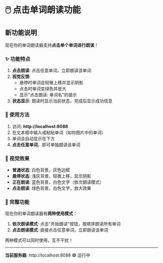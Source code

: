 # 🖱️ 点击单词朗读功能

## 新功能说明

现在你的单词朗读器支持**点击单个单词进行朗读**！

### ✨ 功能特点

1. **点击朗读**: 点击任意单词，立即朗读该单词
2. **视觉反馈**: 
   - 悬停时单词会轻微上移并显示阴影
   - 点击时单词变绿色并放大
   - 显示"点击朗读: 单词名"的提示
3. **状态显示**: 朗读时显示当前状态，完成后显示成功信息

### 🎯 使用方法

1. 访问: **http://localhost:8088**
2. 在文本框中输入或粘贴单词（如你图片中的单词）
3. 单词会自动显示在下方
4. **点击任意单词**，即可单独朗读该单词

### 🎨 视觉效果

- **普通状态**: 白色背景，灰色边框
- **悬停状态**: 浅灰背景，轻微上移，显示阴影
- **正在朗读**: 蓝色背景，白色文字（依次朗读模式）
- **点击朗读**: 绿色背景，白色文字，放大效果

### 📱 完整功能

现在你的单词朗读器有**两种使用模式**：

1. **依次朗读模式**: 点击"开始朗读"按钮，按顺序朗读所有单词
2. **点击朗读模式**: 直接点击任意单词，立即朗读该单词

两种模式可以同时使用，互不干扰！

---

**当前服务器**: http://localhost:8088 🟢 运行中
